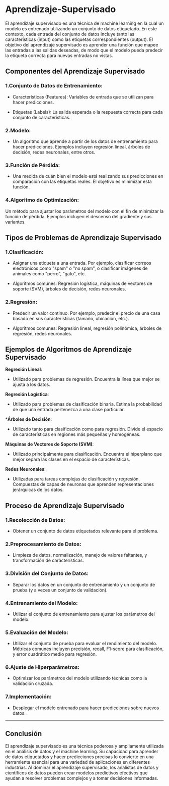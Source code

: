 # Aprendizaje-Supervisado

El aprendizaje supervisado es una técnica de machine learning en la cual un modelo es entrenado utilizando un conjunto de datos etiquetado. En este contexto, cada entrada del conjunto de datos incluye tanto las características (input) como las etiquetas correspondientes (output). El objetivo del aprendizaje supervisado es aprender una función que mapee las entradas a las salidas deseadas, de modo que el modelo pueda predecir la etiqueta correcta para nuevas entradas no vistas.

## Componentes del Aprendizaje Supervisado
### 1.Conjunto de Datos de Entrenamiento:

* Características (Features): Variables de entrada que se utilizan para hacer predicciones.

* Etiquetas (Labels): La salida esperada o la respuesta correcta para cada conjunto de características.

### 2.Modelo:

* Un algoritmo que aprende a partir de los datos de entrenamiento para hacer predicciones. Ejemplos incluyen regresión lineal, árboles de decisión, redes neuronales, entre otros.

### 3.Función de Pérdida:

* Una medida de cuán bien el modelo está realizando sus predicciones en comparación con las etiquetas reales. El objetivo es minimizar esta función.

### 4.Algoritmo de Optimización:

Un método para ajustar los parámetros del modelo con el fin de minimizar la función de pérdida. Ejemplos incluyen el descenso del gradiente y sus variantes.

## Tipos de Problemas de Aprendizaje Supervisado
### 1.Clasificación:

* Asignar una etiqueta a una entrada. Por ejemplo, clasificar correos electrónicos como "spam" o "no spam", o clasificar imágenes de animales como "perro", "gato", etc.

* Algoritmos comunes: Regresión logística, máquinas de vectores de soporte (SVM), árboles de decisión, redes neuronales.

### 2.Regresión:

* Predecir un valor continuo. Por ejemplo, predecir el precio de una casa basado en sus características (tamaño, ubicación, etc.).

* Algoritmos comunes: Regresión lineal, regresión polinómica, árboles de regresión, redes neuronales.


## Ejemplos de Algoritmos de Aprendizaje Supervisado
**Regresión Lineal**:

* Utilizado para problemas de regresión. Encuentra la línea que mejor se ajusta a los datos.

**Regresión Logística**:

* Utilizado para problemas de clasificación binaria. Estima la probabilidad de que una entrada pertenezca a una clase particular.

***Árboles de Decisión**:

* Utilizado tanto para clasificación como para regresión. Divide el espacio de características en regiones más pequeñas y homogéneas.

**Máquinas de Vectores de Soporte (SVM)**:

* Utilizado principalmente para clasificación. Encuentra el hiperplano que mejor separa las clases en el espacio de características.

**Redes Neuronales**:

* Utilizadas para tareas complejas de clasificación y regresión. Compuestas de capas de neuronas que aprenden representaciones jerárquicas de los datos.


##  Proceso de Aprendizaje Supervisado

### 1.Recolección de Datos:

* Obtener un conjunto de datos etiquetados relevante para el problema.

### 2.Preprocesamiento de Datos:

* Limpieza de datos, normalización, manejo de valores faltantes, y transformación de características.

### 3.División del Conjunto de Datos:

* Separar los datos en un conjunto de entrenamiento y un conjunto de prueba (y a veces un conjunto de validación).

### 4.Entrenamiento del Modelo:

* Utilizar el conjunto de entrenamiento para ajustar los parámetros del modelo.

### 5.Evaluación del Modelo:

* Utilizar el conjunto de prueba para evaluar el rendimiento del modelo. Métricas comunes incluyen precisión, recall, F1-score para clasificación, y error cuadrático medio para regresión.

### 6.Ajuste de Hiperparámetros:

* Optimizar los parámetros del modelo utilizando técnicas como la validación cruzada.

### 7.Implementación:

* Desplegar el modelo entrenado para hacer predicciones sobre nuevos datos.

----
## Conclusión
El aprendizaje supervisado es una técnica poderosa y ampliamente utilizada en el análisis de datos y el machine learning. Su capacidad para aprender de datos etiquetados y hacer predicciones precisas lo convierte en una herramienta esencial para una variedad de aplicaciones en diferentes industrias. Al dominar el aprendizaje supervisado, los analistas de datos y científicos de datos pueden crear modelos predictivos efectivos que ayudan a resolver problemas complejos y a tomar decisiones informadas.
